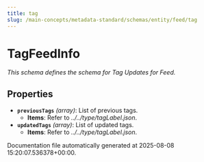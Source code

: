 ```yaml
---
title: tag
slug: /main-concepts/metadata-standard/schemas/entity/feed/tag
---
```


# TagFeedInfo

*This schema defines the schema for Tag Updates for Feed.*

## Properties

- **`previousTags`** *(array)*: List of previous tags.
  - **Items**: Refer to *../../type/tagLabel.json*.
- **`updatedTags`** *(array)*: List of updated tags.
  - **Items**: Refer to *../../type/tagLabel.json*.


Documentation file automatically generated at 2025-08-08 15:20:07.536378+00:00.
